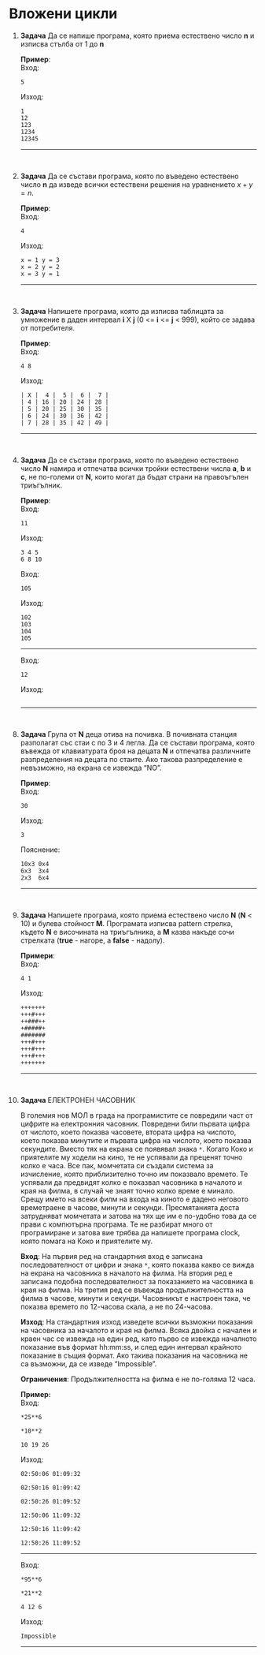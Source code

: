 # Вложени цикли

1. **Задача** Да се напише програма, която приема естествено число **n** и изписва стълба от 1 до **n**

	**Пример**:<br>
	Вход:
    ```text
	5
	```
    Изход:
	```text
    1
	12
	123
	1234
	12345
	```
	---


<br>

2. **Задача** Да се състави програма, която по въведено естествено число **n** да изведе всички естествени решения на уравнението $x + y = n$.

	**Пример**:<br>
	Вход:
	```text
	4
	```
	Изход:
	```text
	x = 1 y = 3
	x = 2 y = 2
	x = 3 y = 1
	```
	---


<br>

3. **Задача** Напишете програма, която да изписва таблицата за умножение в даден интервал **i** X **j** (0 <= **i** <= **j** < 999), който се задава от потребителя.

    **Пример**:<br>
    Вход:
	```text
	4 8
	```
    Изход:
	```text
    | X |  4 |  5 |  6 |  7 |
    | 4 | 16 | 20 | 24 | 28 |
	| 5 | 20 | 25 | 30 | 35 |
	| 6 | 24 | 30 | 36 | 42 |
	| 7 | 28 | 35 | 42 | 49 |
	```
	---


<br>

4. **Задача** Да се състави програма, която по въведено естествено число **N** намира и отпечатва всички тройки естествени числа **a**, **b** и **c**, не по-големи от **N**, които могат да бъдат страни на правоъгълен триъгълник.

	**Пример**:<br>
	Вход:
	```text
	11
	```
	Изход:
	```text
	3 4 5
	6 8 10
	```
	Вход:
	```text
	105
	```
	Изход:
	```text
	102
	103
	104
	105
	```

	---

	Вход:
	```text
	12
	```
	Изход:
	```text
	```
	---

<br>

8. **Задача** Група от **N** деца отива на почивка. В почивната станция разполагат със стаи с по 3 и 4 легла. Да се състави програма, която въвежда от клавиатурата броя на децата **N** и отпечатва различните разпределения на децата по стаите. Ако такова разпределение е невъзможно, на екрана се извежда “NO”.

	**Пример**:<br>
	Вход:
	```text
	30
	```
	Изход:
	```text
	3
	```
	Пояснение:
	```text
	10x3 0x4
	6x3  3x4
	2х3  6х4
	```
	---

<br>

9. **Задача** Напишете програма, която приема естествено число **N** (**N** < 10) и булева стойност **M**. Програмата изписва pattern стрелка, където **N** е височината на триъгълника, а **M** казва накъде сочи стрелката (**true** - нагоре, а **false** - надолу).

	**Примери**:<br>
	Вход:
	```text
    4 1
	```
	Изход:
	```text
	+++++++
	+++#+++
	++###++
	+#####+
	#######
	+++#+++
	+++#+++
	+++#+++
	+++++++
	```
	---



<br>

10. **Задача** ЕЛЕКТРОНЕН ЧАСОВНИК

	В големия нов МОЛ в града на програмистите се повредили част от цифрите на електронния часовник. Повредени били първата цифра от числото, което показва часовете, втората цифра на числото, което показва минутите и първата цифра на числото, което показва секундите. Вместо тях на екрана се появявал знака `*`. Когато Коко и приятелите му ходели на кино, те не успявали да преценят точно колко е часа. Все пак, момчетата си създали система за изчисление, която приблизително точно им показвало времето. Те успявали да предвидят колко е показвал часовника в началото и края на филма, в случай че знаят точно колко време е минало. Срещу името на всеки филм на входа на киното е дадено неговото времетраене в часове, минути и секунди. Пресмятанията доста затрудняват момчетата и затова на тях ще им е по-удобно това да се прави с компютърна програма. Те не разбират много от програмиране и затова вие трябва да напишете програма clock, която помага на Коко и приятелите му.

	**Вход**: На първия ред на стандартния вход е записана последователност от цифри и знака `*`, която показва какво се вижда на екрана на часовника в началото на филма. На втория ред е записана подобна последователност за показанието на часовника в края на филма. На третия ред се въвежда продължителността на филма в часове, минути и секунди. Часовникът е настроен така, че показва времето по 12-часова скала, а не по 24-часова.

	**Изход**: На стандартния изход изведете всички възможни показания на часовника за началото и края на филма. Всяка двойка с начален и краен час се извежда на един ред, като първо се извежда началното показание във формат hh:mm:ss, и след един интервал крайното показание в същия формат. Ако такива показания на часовника не са възможни, да се изведе “Impossible”.

	**Ограничения**: Продължителността на филма е не по-голяма 12 часа.

    **Пример:**<br>
    Вход:
    ```text
    *25**6

    *10**2

    10 19 26
    ```
    Изход:
    ```text
    02:50:06 01:09:32

    02:50:16 01:09:42

    02:50:26 01:09:52

    12:50:06 11:09:32

    12:50:16 11:09:42

    12:50:26 11:09:52
    ```
    ---
    Вход:
    ```text
    *95**6

    *21**2

    4 12 6
    ```
    Изход:
	```
	Impossible
	```
	---


<br>

